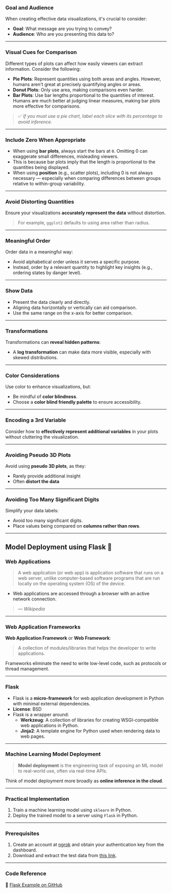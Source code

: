 ### Goal and Audience

When creating effective data visualizations, it's crucial to consider:

- **Goal**: What message are you trying to convey?
- **Audience**: Who are you presenting this data to?

---

### Visual Cues for Comparison

Different types of plots can affect how easily viewers can extract information. Consider the following:

- **Pie Plots**: Represent quantities using both areas and angles. However, humans aren't great at precisely quantifying angles or areas.
- **Donut Plots**: Only use area, making comparisons even harder.
- **Bar Plots**: Use bar lengths proportional to the quantities of interest. Humans are much better at judging linear measures, making bar plots more effective for comparisons.

> ✅ *If you must use a pie chart, label each slice with its percentage to avoid inference.*

---

### Include Zero When Appropriate
- When using **bar plots**, always start the bars at `0`. Omitting 0 can exaggerate small differences, misleading viewers.
- This is because bar plots imply that the length is proportional to the quantities being displayed.
- When using **position** (e.g., scatter plots), including 0 is not always necessary — especially when comparing differences between groups relative to within-group variability.

---

### Avoid Distorting Quantities

Ensure your visualizations **accurately represent the data** without distortion.

> For example, `ggplot2` defaults to using area rather than radius.

---

### Meaningful Order

Order data in a meaningful way:

- Avoid alphabetical order unless it serves a specific purpose.
- Instead, order by a relevant quantity to highlight key insights (e.g., ordering states by danger level).

---

### Show Data
- Present the data clearly and directly.
- Aligning data horizontally or vertically can aid comparison.
- Use the same range on the x-axis for better comparison.

---

### Transformations

Transformations can **reveal hidden patterns**:

- A **log transformation** can make data more visible, especially with skewed distributions.

---

### Color Considerations

Use color to enhance visualizations, but:

- Be mindful of **color blindness**.
- Choose a **color blind friendly palette** to ensure accessibility.

---

### Encoding a 3rd Variable

Consider how to **effectively represent additional variables** in your plots without cluttering the visualization.

---

### Avoiding Pseudo 3D Plots

Avoid using **pseudo 3D plots**, as they:

- Rarely provide additional insight
- Often **distort the data**

---

### Avoiding Too Many Significant Digits

Simplify your data labels:

- Avoid too many significant digits.
- Place values being compared on **columns rather than rows**.

---

## Model Deployment using Flask 🚀

### Web Applications

> A web application (or web app) is application software that runs on a web server, unlike computer-based software programs that are run locally on the operating system (OS) of the device.

- Web applications are accessed through a browser with an active network connection.  

> — *Wikipedia*

---

### Web Application Frameworks

**Web Application Framework** or **Web Framework**:

> A collection of modules/libraries that helps the developer to write applications.

Frameworks eliminate the need to write low-level code, such as protocols or thread management.

---

### Flask

- Flask is a **micro-framework** for web application development in Python with minimal external dependencies.
- **License**: BSD
- Flask is a wrapper around:
    - **Werkzeug**: A collection of libraries for creating WSGI-compatible web applications in Python.
    - **Jinja2**: A template engine for Python used when rendering data to web pages.

---

### Machine Learning Model Deployment

> **Model deployment** is the engineering task of exposing an ML model to real-world use, often via real-time APIs.

Think of model deployment more broadly as **online inference in the cloud**.

---

### Practical Implementation

1. Train a machine learning model using `sklearn` in Python.
2. Deploy the trained model to a server using `Flask` in Python.

---

### Prerequisites

1. Create an account at [ngrok](https://ngrok.com/) and obtain your authentication key from the dashboard.
2. Download and extract the test data from [this link](https://drive.google.com/file/d/1XhtEyisWJT4I64dzWsnxy6HVqjOsf5Xk/view?usp=share_link).

---

### Code Reference

🔗 [Flask Example on GitHub](https://github.com/debanga/flask_example)
